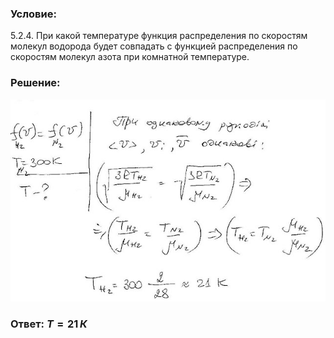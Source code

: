 ###  Условие: 

$5.2.4.$ При какой температуре функция распределения по скоростям молекул водорода будет совпадать с функцией распределения по скоростям молекул азота при комнатной температуре. 

###  Решение: 

![|640x411, 67%](../../img/5.2.4/sol.jpg) 

###  Ответ: $T = 21 \,К$ 
